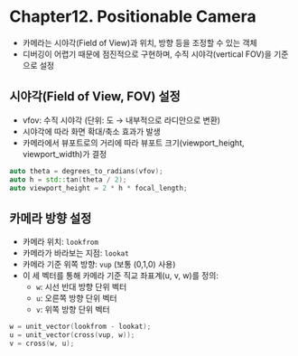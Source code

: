 # Chapter12. Positionable Camera
- 카메라는 시야각(Field of View)과 위치, 방향 등을 조정할 수 있는 객체
- 디버깅이 어렵기 때문에 점진적으로 구현하며, 수직 시야각(vertical FOV)을 기준으로 설정

## 시야각(Field of View, FOV) 설정
- vfov: 수직 시야각 (단위: 도 → 내부적으로 라디안으로 변환)
- 시야각에 따라 화면 확대/축소 효과가 발생
- 카메라에서 뷰포트로의 거리에 따라 뷰포트 크기(viewport_height, viewport_width)가 결정

```CPP
auto theta = degrees_to_radians(vfov);
auto h = std::tan(theta / 2);
auto viewport_height = 2 * h * focal_length;
```
## 카메라 방향 설정
- 카메라 위치: `lookfrom`
- 카메라가 바라보는 지점: `lookat`
- 카메라 기준 위쪽 방향: `vup` (보통 (0,1,0) 사용)
- 이 세 벡터를 통해 카메라 기준 직교 좌표계(u, v, w)를 정의:
    - `w`: 시선 반대 방향 단위 벡터
    - `u`: 오른쪽 방향 단위 벡터
    - `v`: 위쪽 방향 단위 벡터

```CPP
w = unit_vector(lookfrom - lookat);
u = unit_vector(cross(vup, w));
v = cross(w, u);
```